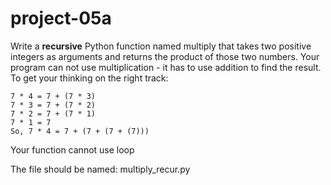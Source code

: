 # project-05a

Write a **recursive** Python function named multiply that takes two positive integers as arguments and returns the product of those two numbers. 
Your program can not use multiplication - it has to use addition to find the result.  To get your thinking on the right track:
```
7 * 4 = 7 + (7 * 3)
7 * 3 = 7 + (7 * 2)
7 * 2 = 7 + (7 * 1)
7 * 1 = 7
So, 7 * 4 = 7 + (7 + (7 + (7)))
```

Your function cannot use loop

The file should be named: multiply_recur.py
